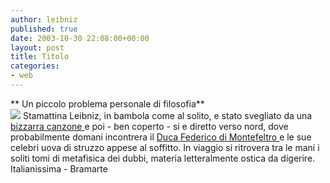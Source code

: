 ```yaml
---
author: leibniz
published: true
date: 2003-10-30 22:08:00+00:00
layout: post
title: Titolo
categories:
- web
---
```


 

 **   Un piccolo problema personale di filosofia**   
 ![](http://art.supereva.it/semerssuaq/mutandepulite/cappottoarancione.gif) Stamattina Leibniz, in bambola come al solito, e stato svegliato da una  [ bizzarra canzone ](http://www.italianissima.net/testi/caraval.htm)e poi - ben coperto - si e diretto verso nord, dove probabilmente domani incontrera il  [ Duca Federico di Montefeltro ](http://www.itctosi.va.it/speciali/MANCINI/pieuovo.htm)e le sue celebri uova di struzzo appese al soffitto. In viaggio si ritrovera tra le mani i soliti tomi di metafisica dei dubbi, materia letteralmente ostica da digerire.   
  Italianissima - Bramarte   

